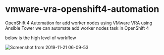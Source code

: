 # vmware-vra-openshift4-automation
OpenShift 4 Automation for add worker nodes using VMware VRA
using Ansible Tower we can automate add worker nodes task in OpenShift 4

below is the high level of workflow

![Screenshot from 2019-11-21 06-09-53](https://user-images.githubusercontent.com/32007820/69286352-9fa5fc00-0c25-11ea-819b-24ea0dc9b49f.png)

